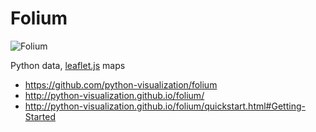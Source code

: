 # Folium 
![Folium](http://python-visualization.github.io/folium/_images/folium_logo.jpg)

Python data, [leaflet.js](https://leafletjs.com/) maps

* https://github.com/python-visualization/folium
* http://python-visualization.github.io/folium/
* http://python-visualization.github.io/folium/quickstart.html#Getting-Started
